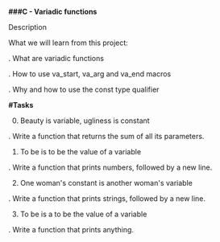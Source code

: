 **###C - Variadic functions**

Description 

What we will learn from this project:

. What are variadic functions

. How to use va_start, va_arg and va_end macros

. Why and how to use the const type qualifier

**#Tasks**

0. Beauty is variable, ugliness is constant

. Write a function that returns the sum of all its parameters.

1. To be is to be the value of a variable

. Write a function that prints numbers, followed by a new line.

2. One woman's constant is another woman's variable

. Write a function that prints strings, followed by a new line.

3. To be is a to be the value of a variable

. Write a function that prints anything.
